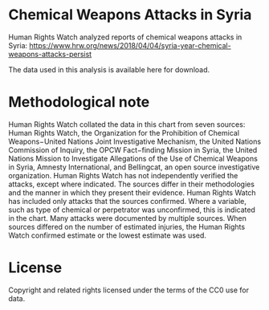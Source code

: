 # Chemical Weapons Attacks in Syria
Human Rights Watch analyzed reports of chemical weapons attacks in Syria: https://www.hrw.org/news/2018/04/04/syria-year-chemical-weapons-attacks-persist

The data used in this analysis is available here for download.

# Methodological note
Human Rights Watch collated the data in this chart from seven sources: Human Rights Watch, the Organization for the Prohibition of Chemical Weapons−United Nations Joint Investigative Mechanism, the United Nations Commission of Inquiry, the OPCW Fact−finding Mission in Syria, the United Nations Mission to Investigate Allegations of the Use of Chemical Weapons in Syria, Amnesty International, and Bellingcat, an open source investigative organization. Human Rights Watch has not independently verified the attacks, except where indicated. The sources differ in their methodologies and the manner in which they present their evidence. Human Rights Watch has included only attacks that the sources confirmed. Where a variable, such as type of chemical or perpetrator was unconfirmed, this is indicated in the chart. Many attacks were documented by multiple sources. When sources differed on the number of estimated injuries, the Human Rights Watch confirmed estimate or the lowest estimate was used.  

# License
Copyright and related rights licensed under the terms of the CC0 use for data.
